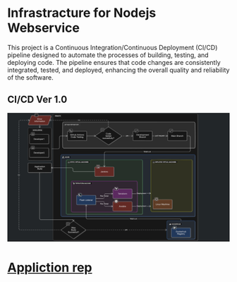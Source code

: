 # Infrastracture for Nodejs Webservice

This project is a Continuous Integration/Continuous Deployment (CI/CD) pipeline designed to automate the processes of building, testing, and deploying code. The pipeline ensures that code changes are consistently integrated, tested, and deployed, enhancing the overall quality and reliability of the software.

## CI/CD Ver 1.0
![CI/CD](https://github.com/AGPWR/Infra/blob/main/infrastructure_graph.png)

# [Appliction rep](https://github.com/AGPWR/Front)
